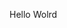 Hello Wolrd














































































































































































































































































































































































































































































































































































































































































































































































































































































































































































































































































































































































































































































































































































































































































































































































































































































































